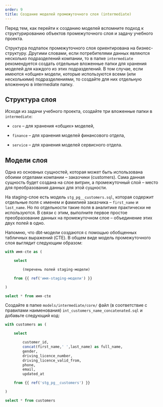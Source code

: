 ```yaml
---
order: 9
title: Создание моделей промежуточного слоя (intermediate)
---
```


Перед тем, как перейти к созданию моделей вспомните подход к структурированию объектов промежуточного слоя и задачу учебного проекта.

Структура подпапок промежуточного слоя ориентирована на бизнес-структуру. Другими словами, если потребителями данных являются несколько подразделений компании, то в папке `intermediate` рекомендуется создать отдельные вложенные папки для хранения моделей для каждого из этих подразделений. В том случае, если имеются «общие» модели, которые используются всеми (или несколькими) подразделениями, то создайте для них отдельную вложенную в intermediate папку.

## Структура слоя

Исходя из задачи учебного проекта, создайте три вложенные папки в  `intermediate`:

-  `core` – для хранения «общих» моделей,

-  `finance` – для хранения моделей финансового отдела,

-  `service` – для хранения моделей сервисного отдела.

## Модели слоя

Одна из основных сущностей, которая может быть использована обоими отделами компании – заказчики (customers). Сама данная сущность будет создана на слое витрин, а промежуточный слой – место для преобразования данных для этой сущности.

На staging-слое есть модель `stg_pg__customers.sql`, которая содержит отдельные поля с именем и фамилией заказчика – `first_name` и `last_name`. Но по отдельности такие поля в аналитике практически не используются. В связи с этим, выполните первое простое преобразование данных на промежуточном слое – объединение этих двух полей в одно.

Напомню, что dbt-модели создаются с помощью обобщенных табличных выражений (CTE). В общем виде модель промежуточного слоя выглядит следующим образом:

```sql
with имя-cte as (

    select

        (перечень полей staging-модели)

    from {{ ref('имя-staging-модели') }}

)

select * from имя-cte
```

Создайте в папке `models/intermediate/core/` файл (в соответствие с правилами наименования) `int_customers_name_concatenated.sql` и добавьте следующий код:

```sql
with customers as (

    select

        customer_id, 
        concat(first_name,' ',last_name) as full_name, 
        gender, 
        driving_licence_number, 
        driving_licence_valid_from, 
        phone, 
        email, 
        updated_at

    from {{ ref('stg_pg__customers') }}

)

select * from customers
```


